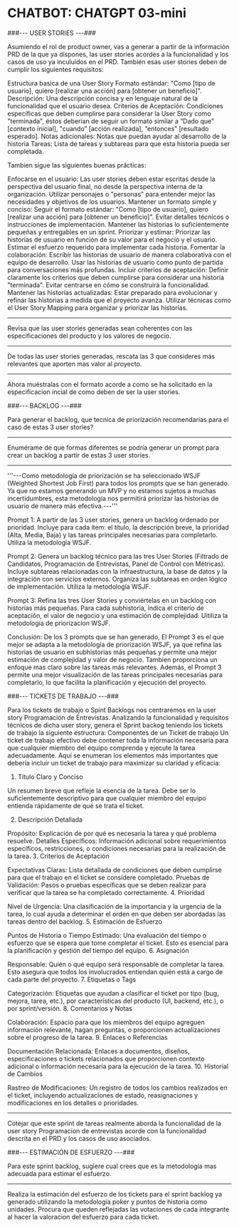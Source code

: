 # CHATBOT: CHATGPT 03-mini

###--- USER STORIES ---###

Asumiendo el rol de product owner, vas a generar a partir de la información PRD de la que ya dispones, las user stories acordes a la funcionalidad y los casos de uso ya inculuidos en el PRD. También esas user stories deben de cumplir los siguientes requisitos:

Estructura basica de una User Story
Formato estándar: "Como [tipo de usuario], quiero [realizar una acción] para [obtener un beneficio]".
Descripción: Una descripción concisa y en lenguaje natural de la funcionalidad que el usuario desea.
Criterios de Aceptación: Condiciones específicas que deben cumplirse para considerar la User Story como "terminada", éstos deberian de seguir un formato similar a “Dado que” [contexto inicial], "cuando” [acción realizada], “entonces” [resultado esperado].
Notas adicionales:  Notas que puedan ayudar al desarrollo de la historia
Tareas: Lista de tareas y subtareas para que esta historia pueda ser completada.

Tambien sigue las siguientes buenas prácticas:

Enfocarse en el usuario:
Las user stories deben estar escritas desde la perspectiva del usuario final, no desde la perspectiva interna de la organización.
Utilizar personajes o "personas" para entender mejor las necesidades y objetivos de los usuarios.
Mantener un formato simple y conciso:
Seguir el formato estándar: "Como [tipo de usuario], quiero [realizar una acción] para [obtener un beneficio]".
Evitar detalles técnicos o instrucciones de implementación.
Mantener las historias lo suficientemente pequeñas y entregables en un sprint.
Priorizar y estimar:
Priorizar las historias de usuario en función de su valor para el negocio y el usuario.
Estimar el esfuerzo requerido para implementar cada historia.
Fomentar la colaboración:
Escribir las historias de usuario de manera colaborativa con el equipo de desarrollo.
Usar las historias de usuario como punto de partida para conversaciones más profundas.
Incluir criterios de aceptación:
Definir claramente los criterios que deben cumplirse para considerar una historia "terminada".
Evitar centrarse en cómo se construirá la funcionalidad.
Mantener las historias actualizadas:
Estar preparado para evolucionar y refinar las historias a medida que el proyecto avanza.
Utilizar técnicas como el User Story Mapping para organizar y priorizar las historias.

---

Revisa que las user stories generadas sean coherentes con las especificaciones del producto y los valores de negocio.

---

De todas las user stories generadas, rescata las 3 que consideres más relevantes que aporten mas valor al proyecto.

---

Ahora muéstralas con el formato acorde a como se ha solicitado en la especificacion incial de como deben de ser la user stories.




###--- BACKLOG ---###


Para generar el backlog, que tecnica de priorización recomendarias para el caso de estas 3 user stories?

---

Enumérame de que formas diferentes se podría generar un prompt para crear un backlog a partir de estas 3 user stories.

---

'''---Como metodología de priorización se ha seleccionado WSJF (Weighted Shortest Job First) para todos los prompts que se han generado. Ya que no estamos generando un MVP y no estamos sujetos a muchas incertidumbres, esta metodología nos permitirá priorizar las historias de usuario de manera más efectiva.---'''

Prompt 1:
A partir de las 3 user stories, genera un backlog ordenado por prioridad. Incluye para cada ítem: el título, la descripción breve, la prioridad (Alta, Media, Baja) y las tareas principales necesarias para completarlo. Utiliza la metodología WSJF.

Prompt 2:
Genera un backlog técnico para las tres User Stories (Filtrado de Candidatos, Programación de Entrevistas, Panel de Control con Métricas). Incluye subtareas relacionadas con la infraestructura, la base de datos y la integración con servicios externos. Organiza las subtareas en orden lógico de implementación. Utiliza la metodología WSJF.

Prompt 3:
Refina las tres User Stories  y conviértelas en un backlog con historias más pequeñas. Para cada subhistoria, indica el criterio de aceptación, el valor de negocio y una estimación de complejidad. Uitiliza la metodología de priorizacion WSJF.

Conclusión:
De los 3 prompts que se han generado, El Prompt 3 es el que mejor se adapta a la metodología de priorización WSJF, ya que refina las historias de usuario en subhistorias más pequeñas y permite una mejor estimación de complejidad y valor de negocio. Tambien proporciona un enfoque mas claro sobre las tareas más relevantes.
Además, el Prompt 3 permite una mejor visualización de las tareas principales necesarias para completarlo, lo que facilita la planificación y ejecución del proyecto.




###--- TICKETS DE TRABAJO ---###



Para los tickets de trabajo o Spint Backlogs nos centraremos en la user story Programación de Entrevistas.
Analizando la funcionalidad y requisitos técnicos de dicha user story, genera el Sprint backog teniendo los tickets de trabajo la siguiente estructura:
Componentes de un Ticket de trabajo
Un ticket de trabajo efectivo debe contener toda la información necesaria para que cualquier miembro del equipo comprenda y ejecute la tarea adecuadamente. Aquí se enumeran los elementos más importantes que debería incluir un ticket de trabajo para maximizar su claridad y eficacia:

1. Título Claro y Conciso

Un resumen breve que refleje la esencia de la tarea. Debe ser lo suficientemente descriptivo para que cualquier miembro del equipo entienda rápidamente de qué se trata el ticket.

2. Descripción Detallada

Propósito: Explicación de por qué es necesaria la tarea y qué problema resuelve.
Detalles Específicos: Información adicional sobre requerimientos específicos, restricciones, o condiciones necesarias para la realización de la tarea.
3. Criterios de Aceptación

Expectativas Claras: Lista detallada de condiciones que deben cumplirse para que el trabajo en el ticket se considere completado.
Pruebas de Validación: Pasos o pruebas específicas que se deben realizar para verificar que la tarea se ha completado correctamente.
4. Prioridad

Nivel de Urgencia: Una clasificación de la importancia y la urgencia de la tarea, lo cual ayuda a determinar el orden en que deben ser abordadas las tareas dentro del backlog.
5. Estimación de Esfuerzo

Puntos de Historia o Tiempo Estimado: Una evaluación del tiempo o esfuerzo que se espera que tome completar el ticket. Esto es esencial para la planificación y gestión del tiempo del equipo.
6. Asignación

Responsable: Quién o qué equipo será responsable de completar la tarea. Esto asegura que todos los involucrados entiendan quién está a cargo de cada parte del proyecto.
7. Etiquetas o Tags

Categorización: Etiquetas que ayudan a clasificar el ticket por tipo (bug, mejora, tarea, etc.), por características del producto (UI, backend, etc.), o por sprint/versión.
8. Comentarios y Notas

Colaboración: Espacio para que los miembros del equipo agreguen información relevante, hagan preguntas, o proporcionen actualizaciones sobre el progreso de la tarea.
9. Enlaces o Referencias

Documentación Relacionada: Enlaces a documentos, diseños, especificaciones o tickets relacionados que proporcionen contexto adicional o información necesaria para la ejecución de la tarea.
10. Historial de Cambios

Rastreo de Modificaciones: Un registro de todos los cambios realizados en el ticket, incluyendo actualizaciones de estado, reasignaciones y modificaciones en los detalles o prioridades.


---

Cotejar que este sprint de tareas realmente aborda la funcionalidad de la user story Programacion de entrevistas acorde con la funcionalidad descrita en el PRD y los casos de uso asociados.



###--- ESTIMACIÓN DE ESFUERZO ---###


Para este sprint backlog, sugiere cual crees que es la metodología mas adecuada para estimar el esfuerzo.

---

Realiza la estimación del esfuerzo de los tickets para el sprint backlog ya generado utilizando la metodología poker y puntos de historia como unidades.
Procura que queden reflejadas las votaciones de cada integrante al hacer la valoracion del esfuerzo para cada ticket.

